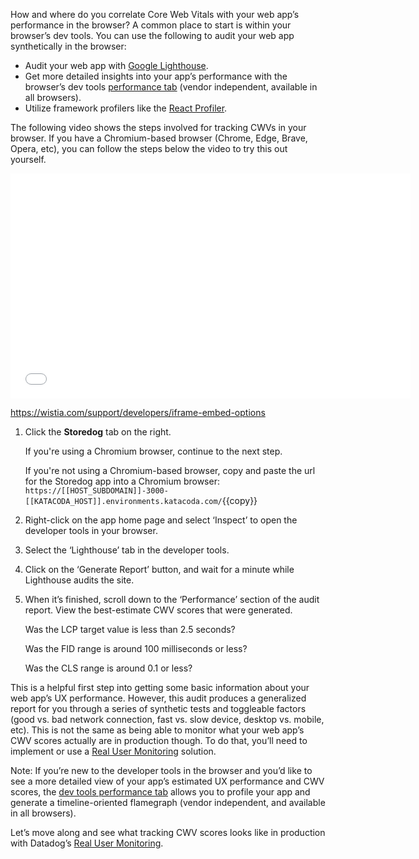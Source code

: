 How and where do you correlate Core Web Vitals with your web app’s performance in the browser? A common place to start is within your browser’s dev tools. You can use the following to audit your web app synthetically in the browser:
- Audit your web app with <a href="https://developers.google.com/web/tools/lighthouse" target="_blank">Google Lighthouse</a>.
- Get more detailed insights into your app’s performance with the browser’s dev tools <a href="https://developer.chrome.com/docs/devtools/evaluate-performance/" target="_blank">performance tab</a> (vendor independent, available in all browsers).
- Utilize framework profilers like the <a href="https://reactjs.org/blog/2018/09/10/introducing-the-react-profiler.html" target="_blank">React Profiler</a>.

The following video shows the steps involved for tracking CWVs in your browser. If you have a Chromium-based browser (Chrome, Edge, Brave, Opera, etc), you can follow the steps below the video to try this out yourself.

<iframe src="//fast.wistia.net/embed/iframe/gwtr59fjku?videoFoam=true"
allowtransparency="true" frameborder="0" scrolling="no" class="wistia_embed"
name="wistia_embed" allowfullscreen mozallowfullscreen webkitallowfullscreen
oallowfullscreen msallowfullscreen width="640" height="360"></iframe>

https://wistia.com/support/developers/iframe-embed-options

1. Click the **Storedog** tab on the right.

    If you're using a Chromium browser, continue to the next step.

    If you're not using a Chromium-based browser, copy and paste the url for the Storedog app into a Chromium browser: `https://[[HOST_SUBDOMAIN]]-3000-[[KATACODA_HOST]].environments.katacoda.com/`{{copy}} 

2. Right-click on the app home page and select ‘Inspect’ to open the developer tools in your browser.

3. Select the ‘Lighthouse’ tab in the developer tools.

4. Click on the ‘Generate Report’ button, and wait for a minute while Lighthouse audits the site.

5. When it’s finished, scroll down to the ‘Performance’ section of the audit report. View the best-estimate CWV scores that were generated.

    Was the LCP target value is less than 2.5 seconds?

    Was the FID range is around 100 milliseconds or less?

    Was the CLS range is around 0.1 or less?

This is a helpful first step into getting some basic information about your web app’s UX performance. However, this audit produces a generalized report for you through a series of synthetic tests and toggleable factors (good vs. bad network connection, fast vs. slow device, desktop vs. mobile, etc). This is not the same as being able to monitor what your web app’s CWV scores actually are in production though. To do that, you’ll need to implement or use a <a href="https://developer.mozilla.org/en-US/docs/Web/Performance/Rum-vs-Synthetic" target="_blank">Real User Monitoring</a> solution.

Note: If you’re new to the developer tools in the browser and you’d like to see a more detailed view of your app’s estimated UX performance and CWV scores, the <a href="https://developer.chrome.com/docs/devtools/evaluate-performance/" target="_blank">dev tools performance tab</a> allows you to profile your app and generate a timeline-oriented flamegraph (vendor independent, and available in all browsers).

Let’s move along and see what tracking CWV scores looks like in production with Datadog’s <a href="https://www.datadoghq.com/product/real-user-monitoring/" target="_blank">Real User Monitoring</a>.
